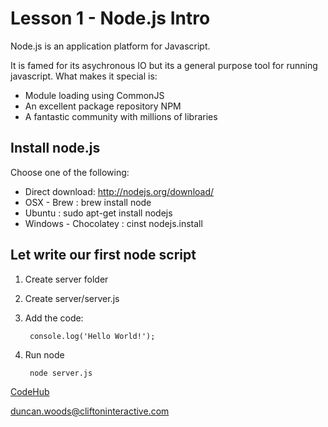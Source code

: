 Lesson 1 - Node.js Intro
========================

Node.js is an application platform for Javascript.

It is famed for its asychronous IO but its a general purpose tool for running javascript. What makes it special is:

- Module loading using CommonJS
- An excellent package repository NPM
- A fantastic community with millions of libraries


Install node.js
---------------

Choose one of the following:

- Direct download: http://nodejs.org/download/
- OSX - Brew : brew install node
- Ubuntu : sudo apt-get install nodejs
- Windows - Chocolatey : cinst nodejs.install


Let write our first node script
-------------------------------

1. Create server folder

2. Create server/server.js

3. Add the code:

        console.log('Hello World!');

4. Run node

        node server.js


[CodeHub](http://www.codehub.org.uk/)

<duncan.woods@cliftoninteractive.com>